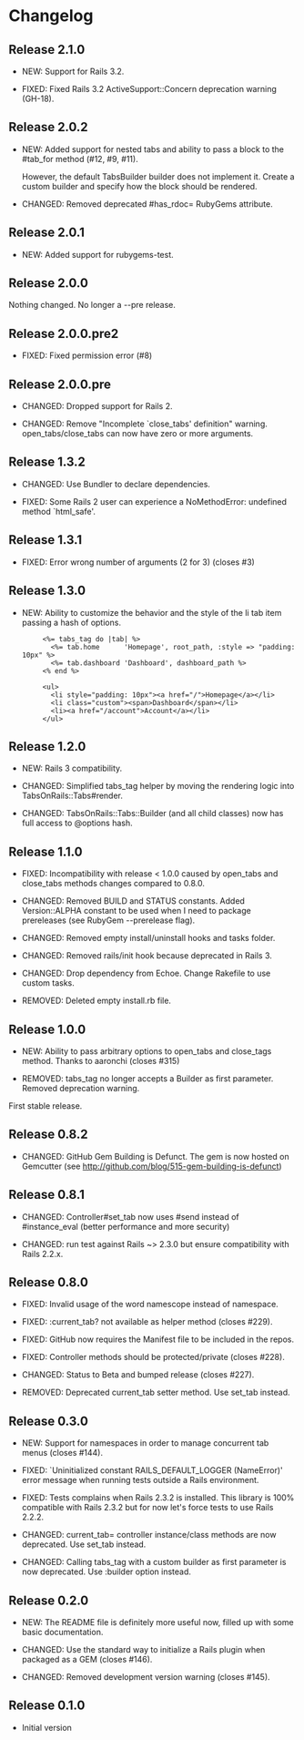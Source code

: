 # Changelog


## Release 2.1.0

* NEW: Support for Rails 3.2.

* FIXED: Fixed Rails 3.2 ActiveSupport::Concern deprecation warning (GH-18).


## Release 2.0.2

* NEW: Added support for nested tabs and ability
  to pass a block to the #tab_for method (#12, #9, #11).

  However, the default TabsBuilder builder does not implement it.
  Create a custom builder and specify how the block should be rendered.

* CHANGED: Removed deprecated #has_rdoc= RubyGems attribute.


## Release 2.0.1

* NEW: Added support for rubygems-test.


## Release 2.0.0

Nothing changed. No longer a --pre release.


## Release 2.0.0.pre2

* FIXED: Fixed permission error (#8)


## Release 2.0.0.pre

* CHANGED: Dropped support for Rails 2.

* CHANGED: Remove "Incomplete `close_tabs' definition" warning. open_tabs/close_tabs can now have zero or more arguments.


## Release 1.3.2

* CHANGED: Use Bundler to declare dependencies.

* FIXED: Some Rails 2 user can experience a NoMethodError: undefined method `html_safe'.


## Release 1.3.1

* FIXED: Error wrong number of arguments (2 for 3) (closes #3)


## Release 1.3.0

* NEW: Ability to customize the behavior and the style of the li tab item
         passing a hash of options.

           <%= tabs_tag do |tab| %>
             <%= tab.home      'Homepage', root_path, :style => "padding: 10px" %>
             <%= tab.dashboard 'Dashboard', dashboard_path %>
           <% end %>
           
           <ul>
             <li style="padding: 10px"><a href="/">Homepage</a></li>
             <li class="custom"><span>Dashboard</span></li>
             <li><a href="/account">Account</a></li>
           </ul>


## Release 1.2.0

* NEW: Rails 3 compatibility.

* CHANGED: Simplified tabs_tag helper by moving the rendering logic into TabsOnRails::Tabs#render.

* CHANGED: TabsOnRails::Tabs::Builder (and all child classes) now has full access to @options hash.


## Release 1.1.0

* FIXED: Incompatibility with release < 1.0.0 caused by open_tabs and close_tabs methods changes compared to 0.8.0.

* CHANGED: Removed BUILD and STATUS constants. Added Version::ALPHA constant to be used when I need to package prereleases (see RubyGem --prerelease flag).

* CHANGED: Removed empty install/uninstall hooks and tasks folder.

* CHANGED: Removed rails/init hook because deprecated in Rails 3.

* CHANGED: Drop dependency from Echoe. Change Rakefile to use custom tasks.

* REMOVED: Deleted empty install.rb file.


## Release 1.0.0

* NEW: Ability to pass arbitrary options to open_tabs and close_tags method. Thanks to aaronchi (closes #315)

* REMOVED: tabs_tag no longer accepts a Builder as first parameter. Removed deprecation warning.

First stable release.


## Release 0.8.2

* CHANGED: GitHub Gem Building is Defunct. The gem is now hosted on Gemcutter (see http://github.com/blog/515-gem-building-is-defunct)


## Release 0.8.1

* CHANGED: Controller#set_tab now uses #send instead of #instance_eval (better performance and more security)

* CHANGED: run test against Rails ~> 2.3.0 but ensure compatibility with Rails 2.2.x.


## Release 0.8.0

* FIXED: Invalid usage of the word namescope instead of namespace.

* FIXED: :current_tab? not available as helper method (closes #229).

* FIXED: GitHub now requires the Manifest file to be included in the repos.

* FIXED: Controller methods should be protected/private (closes #228).

* CHANGED: Status to Beta and bumped release (closes #227).

* REMOVED: Deprecated current_tab setter method. Use set_tab instead.


## Release 0.3.0

* NEW: Support for namespaces in order to manage concurrent tab menus (closes #144).

* FIXED: `Uninitialized constant RAILS_DEFAULT_LOGGER (NameError)' error message when running tests outside a Rails environment.

* FIXED: Tests complains when Rails 2.3.2 is installed. This library is 100% compatible with Rails 2.3.2 but for now let's force tests to use Rails 2.2.2.

* CHANGED: current_tab= controller instance/class methods are now deprecated. Use set_tab instead.

* CHANGED: Calling tabs_tag with a custom builder as first parameter is now deprecated. Use :builder option instead.


## Release 0.2.0

* NEW: The README file is definitely more useful now, filled up with some basic documentation.

* CHANGED: Use the standard way to initialize a Rails plugin when packaged as a GEM (closes #146).

* CHANGED: Removed development version warning (closes #145).


## Release 0.1.0

* Initial version